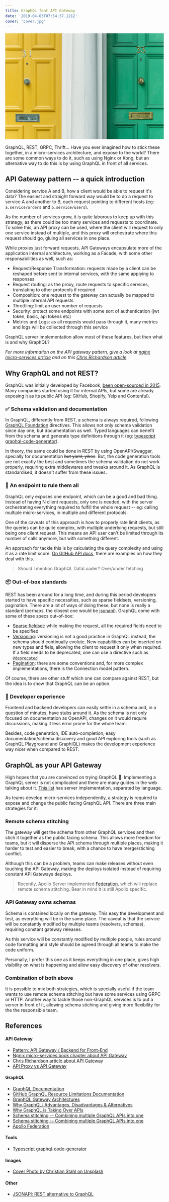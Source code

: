 ```yaml
---
title: GraphQL feat API Gateway
date: '2019-04-03T07:54:37.121Z'
cover: 'cover.jpg'
---
```


![Photo by Christian Stahl on Unsplash](cover.jpg)

GraphQL, REST, GRPC, Thrift... Have you ever imagined how to stick these together, in a micro-services architecture, and expose to the world? There are some common ways to do it, such as using Nginx or Kong, but an alternative way to do this is by using GraphQL in front of all services.

## API Gateway pattern -- a quick introduction

Considering service A and B, how a client would be able to request it's data? The easiest and straight forward way would be to do a request to service A and another to B, each request pointing to different hosts (eg: `a.service/orders` and `b.service/users`).

As the number of services grow, it is quite laborous to keep up with this strategy, as there could be too many services and requests to coordinate. To solve this, an API proxy can be used, where the client will request to only one service instead of multiple, and this proxy will orchestrate where this request should go, gluing all services in one place.

While proxies just forward requests, API Gateways encapsulate more of the application internal architecture, working as a Facade, with some other responsabilities as well, such as:

- Request/Response Transformation: requests made by a client can be reshaped before sent to internal services, with the same applying to responses
- Request routing: as the proxy, route requests to specific services, translating to other protocols if required
- Composition: one request to the gateway can actually be mapped to multiple internal API requests
- Throttling: limit an user number of requests
- Security: protect some endpoints with some sort of authentication (jwt token, basic, api tokens etc)
- Metrics and Logs: as all requests would pass through it, many metrics and logs will be collected through this service

GraphQL server implementation allow most of these features, but then what is and why GraphQL?

_For more information on the API gateway pattern, give a look at [nginx micro-services article](https://www.nginx.com/blog/building-microservices-using-an-api-gateway/) and on this [Chris Richardson article](https://freecontent.manning.com/the-api-gateway-pattern/)_

## Why GraphQL and not REST?

GraphQL was initially developed by Facebook, [been open-sourced in 2015](https://code.fb.com/core-data/graphql-a-data-query-language/). Many companies started using it for internal APIs, but some are already exposing it as its public API (eg: GitHub, Shopify, Yelp and Contenful).

### ✅ Schema validation and documentation

In GraphQL, differently from REST, a schema is always required, following [GraphQL Foundation](https://graphql.org) directives. This allows not only schema validation since day one, but documentation as well. Typed languages can benefit from the schema and generate type definitions through it (eg: [typescript graphql-code-generator](https://github.com/dotansimha/graphql-code-generator)).

In theory, the same could be done in REST by using OpenAPI/Swagger, specially for documentation ~~but yaml, yikes~~. But, the code generation tools are not exactly the best and sometimes the schema validation do not work properly, requiring extra middlewares and tweaks around it. As GraphQL is standardised, it doesn't suffer from these issues.

### 👑 An endpoint to rule them all

GraphQL only exposes one endpoint, which can be a good and bad thing. Instead of having N client requests, only one is needed, with the server orchestrating everything required to fulfill the whole request -- eg: calling multiple micro-services, in multiple and different protocols.

One of the caveats of this approach is how to properly rate limit clients, as the queries can be quite complex, with multiple underlying requests, but still being one client request. This means an API user can't be limited through its number of calls anymore, but with something different.

An approach for tackle this is by calculating the query complexity and using it as a rate limit score. [On GitHub API docs](https://developer.github.com/v4/guides/resource-limitations/), there are examples on how they deal with this.

> Should I mention GraphQL DataLoader?
> Over/under fetching

### 📦 Out-of-box standards

REST has been around for a long time, and during this period developers started to have specific necessities, such as sparse fieldsets, versioning, pagination. There are a lot of ways of doing these, but none is really a standard (perhaps, the closest one would be [jsonapi](https://jsonapi.org/)). GraphQL come with some of these specs out-of-box:

- [Sparse fieldset](https://graphql.org/learn/queries/#fields): while making the request, all the required fields need to be specified
- [Versioning](https://graphql.org/learn/best-practices/#versioning): versioning is not a good practice in GraphQL instead, the schema should continually evolute. New capabilities can be inserted on new types and fiels, allowing the client to request it only when required. If a field needs to be deprecated, one can use a directive such as [`@deprecated`](https://www.apollographql.com/docs/graphql-tools/schema-directives)
- [Pagination](https://graphql.org/learn/pagination/): there are some conventions and, for more complex implementations, there is the Connection model pattern.

Of course, there are other stuff which one can compare against REST, but the idea is to show that GraphQL can be an option.

### 🧰 Developer experience

Frontend and backend developers can easily settle in a schema and, in a question of minutes, have stubs around it. As the schema is not only focused on documentation as OpenAPI, changes on it would require discussions, making it less error prone for the whole team.

Besides, code generation, IDE auto-completion, easy documentation/schema discovery and good API exploring tools (such as GraphQL Playground and GraphIQL) makes the development experience way nicer when compared to REST.

## GraphQL as your API Gateway

High hopes that you are convinced on trying GraphQL 🙌. Implementing a GraphQL server is not complicated and there are many guides in the web talking about it. [This list](https://graphql.org/code) has server implementation, separated by language.

As teams develop micro-services independently, a strategy is required to expose and change the public facing GraphQL API. There are three main strategies for it:

### Remote schema stitching

The gateway will get the schema from other GraphQL services and then stich it together as the public facing schema. This allows more freedom for teams, but it will disperse the API schema through multiple places, making it harder to test and easier to break, with a chance to have merge/stiching conflict.

Although this can be a problem, teams can make releases without even touching the API Gateway, making the deploys isolated instead of requiring constant API Gateways deploys.

> Recently, Apollo Server implemented [Federation](https://www.apollographql.com/docs/apollo-server/federation/introduction/), which will replace remote schema stitching. Bear in mind it is still Apollo specific.

### API Gateway owns schemas

Schema is contained locally on the gateway. This easy the development and test, as everything will be in the same place. The caveat is that the service will be constantly modified by multiple teams (resolvers, schemas), requiring constant gateway releases.

As this service will be constantly modified by multiple people, rules around code formatting and style should be agreed through all teams to make the code uniform.

Personally, I prefer this one as it keeps everything in one place, gives high visibility on what is happening and allow easy discovery of other resolvers.

### Combination of both above

It is possible to mix both strategies, which is specially useful if the team wants to use remote schema stitching but have some services using GRPC or HTTP. Another way to tackle those non-GraphQL services is to put a server in front of it, allowing schema stiching and giving more flexibility for the the responsible team.

## References

#### API Gateway

- [Pattern: API Gateway / Backend for Front-End](https://microservices.io/patterns/apigateway.html)
- [Ngnix micro-services book chapter about API Gateway](https://www.nginx.com/blog/building-microservices-using-an-api-gateway/)
- [Chris Richardson article about API Gateway](https://freecontent.manning.com/the-api-gateway-pattern/)
- [API Proxy vs API Gateway](https://stoplight.io/blog/api-proxy-vs-api-gateway-c008c942a02d/)

#### GraphQL

- [GraphQL Documentation](https://graphql.org/learn/)
- [GitHub GraphQL Resource Limitations Documentation](https://developer.github.com/v4/guides/resource-limitations/)
- [GraphQL Gateway Architectures](https://tomasalabes.me/blog/graphql/node/microservices/2018/08/11/graphql-architectures.html)
- [Why GraphQL: Advantages, Disadvantages & Alternatives](https://www.robinwieruch.de/why-graphql-advantages-disadvantages-alternatives/)
- [Why GraphQL is Taking Over APIs](https://webapplog.com/graphql/)
- [Schema stitching -- Combining multiple GraphQL APIs into one](https://www.apollographql.com/docs/graphql-tools/schema-stitching)
- [Schema stitching -- Combining multiple GraphQL APIs into one](https://www.apollographql.com/docs/graphql-tools/schema-stitching)
- [Apollo Federation](https://blog.apollographql.com/apollo-federation-f260cf525d21)

#### Tools

- [Typescript graphql-code-generator](https://github.com/dotansimha/graphql-code-generator)

#### Images

- [Cover Photo by Christian Stahl on Unsplash](https://unsplash.com/photos/8S96OpxSlvg)

#### Other

- [JSONAPI: REST alternative to GraphQL](https://jsonapi.org/)
